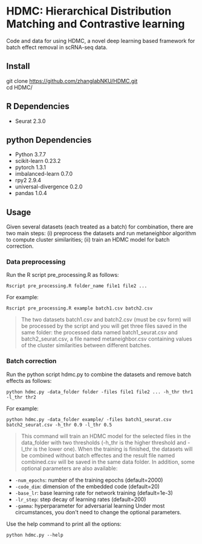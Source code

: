 # HDMC: Hierarchical Distribution Matching and Contrastive learning
Code and data for using HDMC, a novel deep learning based framework for batch effect removal in scRNA-seq data. 

## Install
git clone https://github.com/zhanglabNKU/HDMC.git  
cd HDMC/

## R Dependencies
* Seurat 2.3.0

## python Dependencies
* Python 3.7.7
* scikit-learn 0.23.2
* pytorch 1.3.1
* imbalanced-learn 0.7.0
* rpy2 2.9.4
* universal-divergence 0.2.0
* pandas 1.0.4

## Usage
Given several datasets (each treated as a batch) for combination, there are two main steps: (i) preprocess the datasets and run metaneighbor algorithm to compute cluster similarities; (ii) train an HDMC model for batch correction.
### Data preprocessing
Run the R script pre_processing.R as follows:
```
Rscript pre_processing.R folder_name file1 file2 ...
```
For example:
```
Rscript pre_processing.R example batch1.csv batch2.csv
```
> The two datasets batch1.csv and batch2.csv (must be csv form) will be processed by the script and you will get three files saved in the same folder: the processed data named batch1_seurat.csv and batch2_seurat.csv, a file named metaneighbor.csv containing values of the cluster similarities between different batches.
### Batch correction
Run the python script hdmc.py to combine the datasets and remove batch effects as follows:
```
python hdmc.py -data_folder folder -files file1 file2 ... -h_thr thr1 -l_thr thr2
```
For example:
```
python hdmc.py -data_folder example/ -files batch1_seurat.csv batch2_seurat.csv -h_thr 0.9 -l_thr 0.5
```
> This command will train an HDMC model for the selected files in the data_folder with two thresholds (-h_thr is the higher threshold and -l_thr is the lower one). When the training is finished, the datasets will be combined without batch effectes and the result file named combined.csv will be saved in the same data folder.
In addition, some optional parameters are also available:
* `-num_epochs`: number of the training epochs (default=2000)
* `-code_dim`: dimension of the embedded code (default=20)
* `-base_lr`: base learning rate for network training (default=1e-3)
* `-lr_step`: step decay of learning rates (default=200)
* `-gamma`: hyperparameter for adversarial learning
Under most circumstances, you don't need to change the optional parameters.  

Use the help command to print all the options:
```
python hdmc.py --help
```
